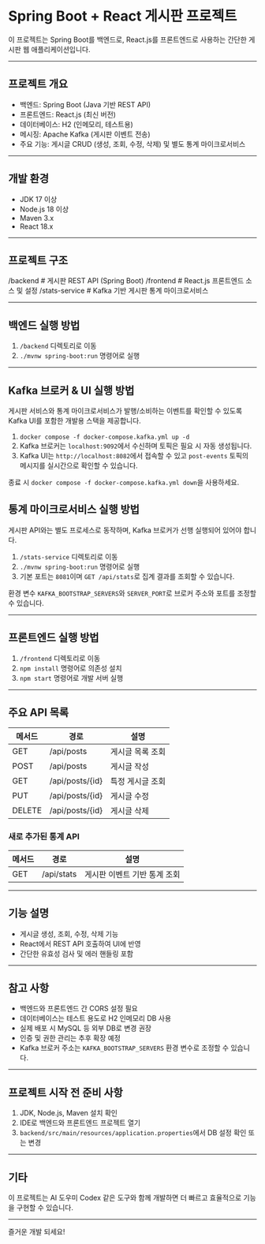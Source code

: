 # Spring Boot + React 게시판 프로젝트

이 프로젝트는 Spring Boot를 백엔드로, React.js를 프론트엔드로 사용하는 간단한 게시판 웹 애플리케이션입니다.

---

## 프로젝트 개요

- 백엔드: Spring Boot (Java 기반 REST API)
- 프론트엔드: React.js (최신 버전)
- 데이터베이스: H2 (인메모리, 테스트용)
- 메시징: Apache Kafka (게시판 이벤트 전송)
- 주요 기능: 게시글 CRUD (생성, 조회, 수정, 삭제) 및 별도 통계 마이크로서비스

---

## 개발 환경

- JDK 17 이상
- Node.js 18 이상
- Maven 3.x
- React 18.x

---

## 프로젝트 구조

/backend # 게시판 REST API (Spring Boot)
/frontend # React.js 프론트엔드 소스 및 설정
/stats-service # Kafka 기반 게시판 통계 마이크로서비스



---

## 백엔드 실행 방법

1. `/backend` 디렉토리로 이동
2. `./mvnw spring-boot:run` 명령어로 실행

---

## Kafka 브로커 & UI 실행 방법

게시판 서비스와 통계 마이크로서비스가 발행/소비하는 이벤트를 확인할 수 있도록 Kafka UI를 포함한 개발용 스택을 제공합니다.

1. `docker compose -f docker-compose.kafka.yml up -d`
2. Kafka 브로커는 `localhost:9092`에서 수신하며 토픽은 필요 시 자동 생성됩니다.
3. Kafka UI는 `http://localhost:8082`에서 접속할 수 있고 `post-events` 토픽의 메시지를 실시간으로 확인할 수 있습니다.

종료 시 `docker compose -f docker-compose.kafka.yml down`을 사용하세요.

## 통계 마이크로서비스 실행 방법

게시판 API와는 별도 프로세스로 동작하며, Kafka 브로커가 선행 실행되어 있어야 합니다.

1. `/stats-service` 디렉토리로 이동
2. `./mvnw spring-boot:run` 명령어로 실행
3. 기본 포트는 `8081`이며 `GET /api/stats`로 집계 결과를 조회할 수 있습니다.

환경 변수 `KAFKA_BOOTSTRAP_SERVERS`와 `SERVER_PORT`로 브로커 주소와 포트를 조정할 수 있습니다.

---

## 프론트엔드 실행 방법

1. `/frontend` 디렉토리로 이동
2. `npm install` 명령어로 의존성 설치
3. `npm start` 명령어로 개발 서버 실행

---

## 주요 API 목록

| 메서드 | 경로            | 설명               |
|--------|-----------------|--------------------|
| GET    | /api/posts      | 게시글 목록 조회    |
| POST   | /api/posts      | 게시글 작성        |
| GET    | /api/posts/{id} | 특정 게시글 조회    |
| PUT    | /api/posts/{id} | 게시글 수정        |
| DELETE | /api/posts/{id} | 게시글 삭제        |

### 새로 추가된 통계 API

| 메서드 | 경로        | 설명                        |
|--------|-------------|-----------------------------|
| GET    | /api/stats  | 게시판 이벤트 기반 통계 조회 |

---

## 기능 설명

- 게시글 생성, 조회, 수정, 삭제 기능
- React에서 REST API 호출하여 UI에 반영
- 간단한 유효성 검사 및 에러 핸들링 포함

---

## 참고 사항

- 백엔드와 프론트엔드 간 CORS 설정 필요
- 데이터베이스는 테스트 용도로 H2 인메모리 DB 사용
- 실제 배포 시 MySQL 등 외부 DB로 변경 권장
- 인증 및 권한 관리는 추후 확장 예정
- Kafka 브로커 주소는 `KAFKA_BOOTSTRAP_SERVERS` 환경 변수로 조정할 수 있습니다.

---

## 프로젝트 시작 전 준비 사항

1. JDK, Node.js, Maven 설치 확인
2. IDE로 백엔드와 프론트엔드 프로젝트 열기
3. `backend/src/main/resources/application.properties`에서 DB 설정 확인 또는 변경

---

## 기타

이 프로젝트는 AI 도우미 Codex 같은 도구와 함께 개발하면 더 빠르고 효율적으로 기능을 구현할 수 있습니다.

---

즐거운 개발 되세요!
